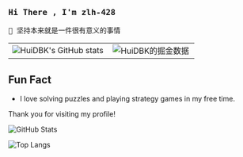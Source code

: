 <h3><samp> Hi There , I'm zlh-428 </samp></h3>

<samp>
    🌱 坚持本来就是一件很有意义的事情
</samp>

<table border=0>
  <tr>
    <td><img src="https://github-readme-stats.vercel.app/api?username=zlh-428&show_icons=true&count_private=true&theme=vue-light&hide_border=true" alt="HuiDBK's GitHub stats" style="zoom:100%;" align="left"/></td>
    <td><img src="https://4sdvg7tqbv.us.aircode.run/juejin?uid=2604107146988568&hide_border=true" alt="HuiDBK的掘金数据" style="zoom:100%;" align="left"/></td>
  </tr>
</table>


## Fun Fact

- I love solving puzzles and playing strategy games in my free time.

Thank you for visiting my profile!

![GitHub Stats](https://github-readme-stats.vercel.app/api?username=zlh-428&show_icons=true&theme=radical)

![Top Langs](https://github-readme-stats.vercel.app/api/top-langs/?username=zlh-428&layout=compact&theme=radical)